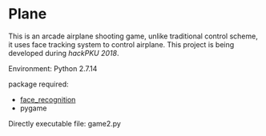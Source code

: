 # Plane  

This is an arcade airplane shooting game, unlike traditional control scheme, it uses face tracking system to control airplane.
This project is being developed during *hackPKU 2018*.

Environment: Python 2.7.14

package required: 
* [face_recognition](https://github.com/ageitgey/face_recognition)
* pygame  

Directly executable file: game2.py

